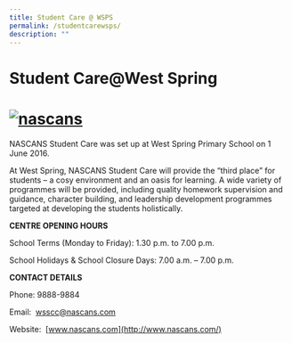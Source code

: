 ```yaml
---
title: Student Care @ WSPS
permalink: /studentcarewsps/
description: ""
---
```

Student Care@West Spring
========================

[![nascans](https://westspringpri.moe.edu.sg/wp-content/uploads/wp-content/uploads/2015/07/nascans-300x67.png)](https://westspringpri.moe.edu.sg/wp-content/wp-content/uploads/2015/07/nascans.png)
===================================================================================================================================================================================================

NASCANS Student Care was set up at West Spring Primary School on 1 June 2016.

At West Spring, NASCANS Student Care will provide the “third place” for students – a cosy environment and an oasis for learning. A wide variety of programmes will be provided, including quality homework supervision and guidance, character building, and leadership development programmes targeted at developing the students holistically.

**CENTRE OPENING HOURS**

School Terms (Monday to Friday): 1.30 p.m. to 7.00 p.m.

School Holidays & School Closure Days: 7.00 a.m. – 7.00 p.m.

**CONTACT DETAILS**

Phone: 9888-9884

Email:  [wsscc@nascans.com](mailto:wsscc@nascans.com)

Website:  [www.nascans.com](http://www.nascans.com/)